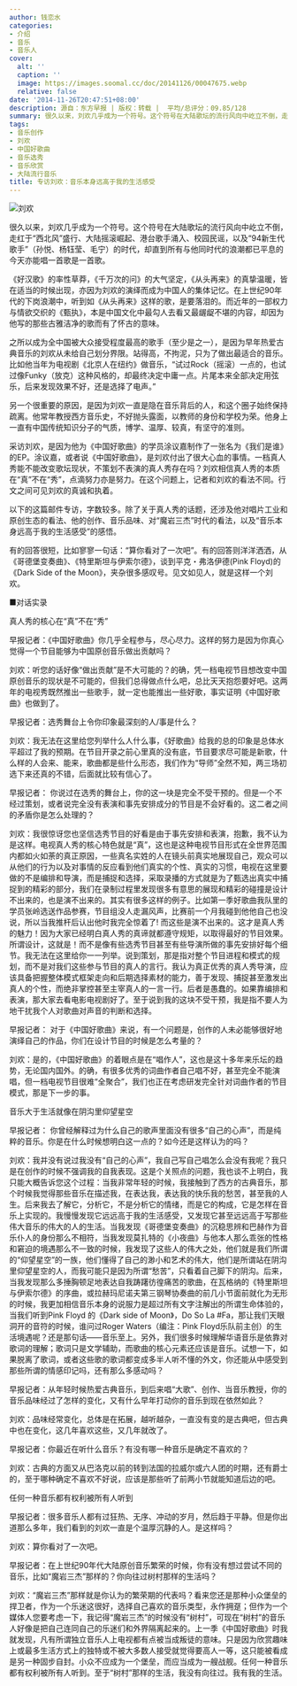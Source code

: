 ```yaml
---
author: 钱恋水
categories:
- 介绍
- 音乐
- 音乐人
cover:
  alt: ''
  caption: ''
  image: https://images.soomal.cc/doc/20141126/00047675.webp
  relative: false
date: '2014-11-26T20:47:51+08:00'
description: 源自：东方早报 | 版权：转载 |  平均/总评分：09.85/128
summary: 很久以来，刘欢几乎成为一个符号。这个符号在大陆歌坛的流行风向中屹立不倒，走红于“西北风”盛行、大陆摇滚崛起、港台歌手涌入、校园民谣，以及“94新生代歌手”（孙悦、杨钰莹、毛宁）的时代，却直到所有与他同时代的浪潮都已平息的今天亦能唱一首歌是一首歌……
tags:
- 音乐创作
- 刘欢
- 中国好歌曲
- 音乐选秀
- 音乐欣赏
- 大陆流行音乐
title: 专访刘欢：音乐本身远高于我的生活感受
---
```


![刘欢](https://images.soomal.cc/doc/20141126/00047674_01.webp)





很久以来，刘欢几乎成为一个符号。这个符号在大陆歌坛的流行风向中屹立不倒，走红于“西北风”盛行、大陆摇滚崛起、港台歌手涌入、校园民谣，以及“94新生代歌手”（孙悦、杨钰莹、毛宁）的时代，却直到所有与他同时代的浪潮都已平息的今天亦能唱一首歌是一首歌。

《好汉歌》的率性草莽，《千万次的问》的大气坚定，《从头再来》的真挚温暖，皆在适当的时候出现，亦因为刘欢的演绎而成为中国人的集体记忆。在上世纪90年代的下岗浪潮中，听到如《从头再来》这样的歌，是要落泪的。而近年的一部权力与情欲交织的《甄执》，本是中国文化中最勾人去看又最龌龊不堪的内容，却因为他写的那些古雅洁净的歌而有了怀古的意味。

之所以成为全中国被大众接受程度最高的歌手（至少是之一），是因为早年热爱古典音乐的刘欢从未给自己划分界限。站得高，不拘泥，只为了做出最适合的音乐。比如他当年为电视剧《北京人在纽约》做音乐，“试过Rock（摇滚）一点的，也试过像Funky（放克）这种风格的，却最终决定中庸一点。片尾本来全部决定用弦乐，后来发现效果不好，还是选择了电声。”

另一个很重要的原因，是因为刘欢一直是隐在音乐背后的人，和这个圈子始终保持疏离。他常年教授西方音乐史，不好抛头露面，以教师的身份和学校为荣。他身上一直有中国传统知识分子的气质，博学、温厚、较真，有坚守的准则。

采访刘欢，是因为他为《中国好歌曲》的学员涂议嘉制作了一张名为《我们是谁》的EP。涂议嘉，或者说《中国好歌曲》，是刘欢付出了很大心血的事情。一档真人秀能不能改变歌坛现状，不策划不表演的真人秀存在吗？刘欢相信真人秀的本质在“真”不在“秀”，点滴努力亦是努力。在这个问题上，记者和刘欢的看法不同。行文之间可见刘欢的真诚和执着。

以下的这篇邮件专访，字数较多。除了关于真人秀的话题，还涉及他对唱片工业和原创生态的看法、他的创作、音乐品味、对“魔岩三杰”时代的看法，以及“音乐本身远高于我的生活感受”的感悟。

有的回答很短，比如寥寥一句话：“算你看对了一次吧”。有的回答则洋洋洒洒，从《哥德堡变奏曲》、《特里斯坦与伊索尔德》，谈到平克・弗洛伊德(Pink Floyd)的《Dark Side of the Moon》，夹杂很多感叹号。见文如见人，就是这样一个刘欢。

■对话实录

真人秀的核心在“真”不在“秀”

早报记者：《中国好歌曲》你几乎全程参与，尽心尽力。这样的努力是因为你真心觉得一个节目能够为中国原创音乐做出贡献吗？

刘欢：听您的话好像“做出贡献”是不大可能的？的确，凭一档电视节目想改变中国原创音乐的现状是不可能的，但我们总得做点什么吧，总比天天抱怨要好吧。这两年的电视秀既然推出一些歌手，就一定也能推出一些好歌，事实证明《中国好歌曲》也做到了。

早报记者：选秀舞台上令你印象最深刻的人/事是什么？

刘欢：我无法在这里给您列举什么人什么事，《好歌曲》给我的总的印象是总体水平超过了我的预期。在节目开录之前心里真的没有底，节目要求尽可能是新歌，什么样的人会来、能来，歌曲都是些什么形态，我们作为“导师”全然不知，两三场初选下来还真的不错，后面就比较有信心了。

早报记者： 你说过在选秀的舞台上，你的这一块是完全不受干预的。但是一个不经过策划，或者说完全没有表演和事先安排成分的节目是不会好看的。这二者之间的矛盾你是怎么处理的？

刘欢：我很惊讶您也坚信选秀节目的好看是由于事先安排和表演，抱歉，我不认为是这样。电视真人秀的核心特色就是“真”，这也是这种电视节目形式在全世界范围内都如火如荼的真正原因，一些真名实姓的人在镜头前真实地展现自己，观众可以从他们的行为以及对事情的反应看到他们真实的个性、真实的习惯，电视在这里要做的不是编排和导演，而是捕捉和选择，采取录播的方式就是为了甄选出真实中捕捉到的精彩的部分，我们在录制过程里发现很多有意思的展现和精彩的碰撞是设计不出来的，也是演不出来的。其实有很多这样的例子。比如第一季好歌曲我队里的学员张岭选送作品参赛，节目组没人走漏风声，比赛前一个月我碰到他他自己也没说，所以当我推杆后认出他时我完全惊着了! 而这些是演不出来的。这才是真人秀的魅力！因为大家已经明白真人秀的真谛就都遵守规矩，以取得最好的节目效果。所谓设计，这就是！而不是像有些选秀节目甚至有些导演所做的事先安排好每个细节。我无法在这里给你一一列举。说到策划，那是指对整个节目进程和模式的规划，而不是对我们这些参与节目的真人的言行。我认为真正优秀的真人秀导演，应该具备把握整体模式框架走向和后期选择素材的能力，善于发现、捕捉甚至激发出真人的个性，而绝非掌控甚至主宰真人的一言一行。后者是愚蠢的。如果靠编排和表演，那大家去看电影电视剧好了。至于说到我的这块不受干预，我是指不要人为地干扰我个人对歌曲对声音的判断和选择。

早报记者： 对于《中国好歌曲》来说，有一个问题是，创作的人未必能够很好地演绎自己的作品，你们在设计节目的时候是怎么考量的？

刘欢：是的，《中国好歌曲》的着眼点是在“唱作人”，这也是这十多年来乐坛的趋势，无论国内国外。的确，有很多优秀的词曲作者自己唱不好，甚至完全不能演唱，但一档电视节目很难“全聚合”，我们也正在考虑研发完全针对词曲作者的节目模式，那是下一步的事。

音乐大于生活就像在阴沟里仰望星空

早报记者： 你曾经解释过为什么自己的歌声里面没有很多“自己的心声”，而是纯粹的音乐。你是在什么时候想明白这一点的？如今还是这样认为的吗？

刘欢：我并没有说过我没有“自己的心声”，我自己写自己唱怎么会没有我呢？我只是在创作的时候不强调我的自我表现。这是个关照点的问题，我也谈不上明白，我只能大概告诉您这个过程：当我非常年轻的时候，我接触到了西方的古典音乐，那个时候我觉得那些音乐在描述我，在表达我，表达我的快乐我的愁苦，甚至我的人生。后来我去了解它，分析它，不是分析它的情绪，而是它的构成，它是怎样在音乐上实现的。我慢慢发现它远远高于我的生活感受，又发现它甚至远远高于写那些伟大音乐的伟大的人的生活。当我发现《哥德堡变奏曲》的沉稳思辨和巴赫作为音乐仆人的身份那么不相符，当我发现莫扎特的《小夜曲》与他本人那么乖张的性格和窘迫的境遇那么不一致的时候，我发现了这些人的伟大之处，他们就是我们所谓的“仰望星空”的一族，他们懂得了自己的渺小和艺术的伟大，他们是所谓站在阴沟里仰望星空的人，而我可能只是因为所谓“愁苦”，只看着自己脚下的阴沟。后来，当我发现那么多捶胸顿足地表达自我踌躇彷徨痛苦的歌曲，在瓦格纳的《特里斯坦与伊索尔德》的序曲，或拉赫玛尼诺夫第三钢琴协奏曲的前几小节面前就化为无形的时候，我更加相信音乐本身的说服力是超过所有文字注解出的所谓生命体验的，当我们听到Pink Floyd 的《Dark side of Moon》，Do So La #Fa，那让我们天眼洞开的音符的时候，谁问过Roger Waters（编注：Pink Floyd乐队前主创）的生活境遇呢？还是那句话――音乐至上。另外，我们很多时候理解华语音乐是依靠对歌词的理解；歌词只是文学辅助，而歌曲的核心元素还应该是音乐。试想一下，如果脱离了歌词，或者这些歌的歌词都变成多半人听不懂的外文，你还能从中感受到那些所谓的情感印记吗，还有那么多感动吗？

早报记者：从年轻时候热爱古典音乐，到后来唱“大歌”、创作、当音乐教授，你的音乐品味经过了怎样的变化，又有什么早年打动你的音乐到现在依然如此？

刘欢：品味经常变化，总体是在拓展，越听越杂，一直没有变的是古典吧，但古典中也在变化，这几年喜欢这些，又几年就改了。

早报记者：你最近在听什么音乐？有没有哪一种音乐是确定不喜欢的？

刘欢：古典的方面又从巴洛克以前的转到法国的拉威尔或六人团的时期，还有爵士的，至于哪种确定不喜欢不好说，应该是那些听了前两小节就能知道后边的吧。

任何一种音乐都有权利被所有人听到

早报记者：很多音乐人都有过狂热、无序、冲动的岁月，然后趋于平静。但是你出道那么多年，我们看到的刘欢一直是个温厚沉静的人。是这样吗？

刘欢：算你看对了一次吧。

早报记者：在上世纪90年代大陆原创音乐繁荣的时候，你有没有想过尝试不同的音乐，比如“魔岩三杰”那样的？你向往过树村那样的生活吗？

刘欢：“魔岩三杰”那样就是你认为的繁荣期的代表吗？看来您还是那种小众堡垒的捍卫者，作为一个乐迷这很好，选择自己喜欢的音乐类型，永作拥趸；但作为一个媒体人您要考虑一下，我记得“魔岩三杰”的时候没有“树村”，可现在“树村”的音乐人好像是把自己连同自己的乐迷们和外界隔离起来的。上一季《中国好歌曲》时我就发现，凡有所谓独立音乐人上电视都有点被当成叛徒的意味。只是因为欣赏趣味上或最多生活方式上的独特或不被大多数人接受就觉得要高人一等，这只能被看成是另一种固步自封。小众不应成为一个堡垒，而应当成为一艘战舰。任何一种音乐都有权利被所有人听到。至于“树村”那样的生活，我没有向往过。我有我的生活。